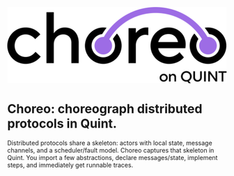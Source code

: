 <div align="center">

<!-- Title -->
<picture>
  <source media="(prefers-color-scheme: dark)" srcset="./logos/choreo-logo-light.png">
  <img alt="Choreo" src="./logos/choreo-logo-dark.png" width=700>
</picture>

</div>

# Choreo: choreograph distributed protocols in Quint.

Distributed protocols share a skeleton: actors with local state, message channels, and a scheduler/fault model. Choreo captures that skeleton in Quint. You import a few abstractions, declare messages/state, implement steps, and immediately get runnable traces.
